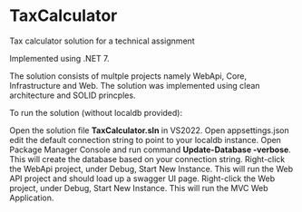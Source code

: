 # TaxCalculator
Tax calculator solution for a technical assignment

Implemented using .NET 7.

The solution consists of multple projects namely WebApi, Core, Infrastructure and Web. The solution was implemented using clean architecture and SOLID princples.

To run the solution (without localdb provided):

Open the solution file **TaxCalculator.sln** in VS2022.
Open appsettings.json edit the default connection string to point to your localdb instance.
Open Package Manager Console and run command **Update-Database -verbose**. This will create the database based on your connection string.
Right-click the WebApi project, under Debug, Start New Instance. This will run the Web API project and should load up a swagger UI page.
Right-click the Web project, under Debug, Start New Instance. This will run the MVC Web Application.
